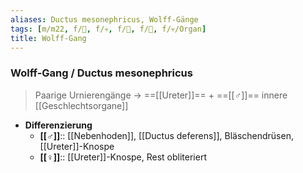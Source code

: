 ```yaml
---
aliases: Ductus mesonephricus, Wolff-Gänge
tags: [m/m22, f/🐣, f/💀, f/🦩, f/🍆, f/💀/Organ]
title: Wolff-Gang
---
```

### Wolff-Gang / Ductus mesonephricus
> Paarige Urnierengänge → ==[[Ureter]]== + ==[[♂]]== innere [[Geschlechtsorgane]]
- **Differenzierung**
	- **[[♂]]**:: [[Nebenhoden]], [[Ductus deferens]], Bläschendrüsen, [[Ureter]]-Knospe
	- **[[♀]]**:: [[Ureter]]-Knospe, Rest obliteriert